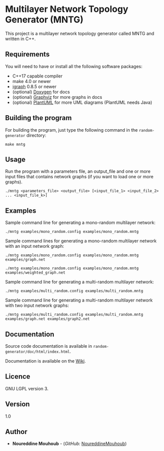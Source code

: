 # Multilayer Network Topology Generator (MNTG)

This project is a multilayer network topology generator called MNTG and written in C++.

## Requirements

You will need to have or install all the following software packages:

* C++17 capable compiler
* make 4.0 or newer
* [igraph](https://igraph.org/c/) 0.8.5 or newer
* (optional) [Doxygen](https://www.doxygen.nl/) for docs
* (optional) [Graphviz](https://graphviz.org/) for more graphs in docs
* (optional) [PlantUML](https://plantuml.com/) for more UML diagrams (PlantUML needs Java)

## Building the program

For building the program, just type the following command in the `random-generator` directory:

```
make mntg
```

## Usage 

Run the program with a parameters file, an output_file and one or more input files that contains network graphs (if you want to load one or more graphs).

```
./mntg <parameters_file> <output_file> [<input_file_1> <input_file_2> ... <input_file_k>]

```

## Examples

Sample command line for generating a mono-random multilayer network:

```
./mntg examples/mono_random.config examples/mono_random.mntg
```

Sample command lines for generating a mono-random multilayer network with an input network graph:

```
./mntg examples/mono_random.config examples/mono_random.mntg examples/graph.net
```

```
./mntg examples/mono_random.config examples/mono_random.mntg examples/weighted_graph.net
```

Sample command line for generating a multi-random multilayer network:

```
./mntg examples/multi_random.config examples/multi_random.mntg
```

Sample command line for generating a multi-random multilayer network with two input network graphs:

```
./mntg examples/multi_random.config examples/multi_random.mntg examples/graph.net examples/graph2.net
```

## Documentation
<!---
Use the following command to run the automated documentation for this project:

```
make doc
./doc
```

-->

Source code documentation is available in `random-generator/doc/html/index.html`.

Documentation is available on the [Wiki](https://gitub.u-bordeaux.fr/hera/random-generator/-/wikis/home).

## Licence

GNU LGPL version 3.

## Version

1.0

## Author

* **Noureddine Mouhoub** - (*GitHub:* [NoureddineMouhoub](https://github.com/nmouhoub))
